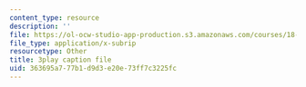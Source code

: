 ```yaml
---
content_type: resource
description: ''
file: https://ol-ocw-studio-app-production.s3.amazonaws.com/courses/18-06sc-linear-algebra-fall-2011/363695a777b1d9d3e20e73ff7c3225fc_YzZUIYRCE38.srt
file_type: application/x-subrip
resourcetype: Other
title: 3play caption file
uid: 363695a7-77b1-d9d3-e20e-73ff7c3225fc
---
```

